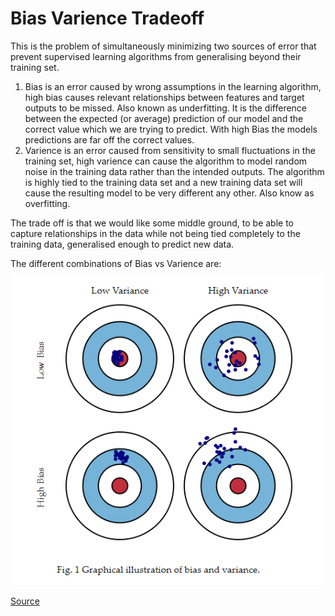 # Bias Varience Tradeoff

This is the problem of simultaneously minimizing two sources of error that prevent supervised learning algorithms from generalising beyond their training set.

1. Bias is an error caused by wrong assumptions in the learning algorithm, high bias causes relevant relationships between features and target outputs to be missed. Also known as underfitting. It is the difference between the expected (or average) prediction of our model and the correct value which we are trying to predict. With high Bias the models predictions are far off the correct values.
2. Varience is an error caused from sensitivity to small fluctuations in the training set, high varience can cause the algorithm to model random noise in the training data rather than the intended outputs. The algorithm is highly tied to the training data set and a new training data set will cause the resulting model to be very different any other. Also know as overfitting. 

The trade off is that we would like some middle ground, to be able to capture relationships in the data while not being tied completely to the training data, generalised enough to predict new data.

The different combinations of Bias vs Varience are:

![error function](../images/BiasVarienceTradeoff.png)

[Source](http://scott.fortmann-roe.com/docs/BiasVariance.html)
